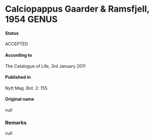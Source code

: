 Calciopappus Gaarder & Ramsfjell, 1954 GENUS
=======

#### Status
ACCEPTED

#### According to
The Catalogue of Life, 3rd January 2011

#### Published in
Nytt Mag. Bot. 2: 155.

#### Original name
null

### Remarks
null